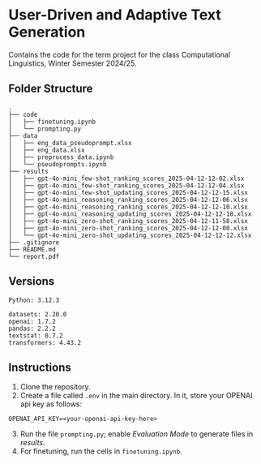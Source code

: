 # User-Driven and Adaptive Text Generation
Contains the code for the term project for the class Computational Linguistics, Winter Semester 2024/25.

## Folder Structure
```
.
├── code
│   ├── finetuning.ipynb
│   └── prompting.py
├── data
│   ├── eng_data_pseudoprompt.xlsx
│   ├── eng_data.xlsx
│   ├── preprocess_data.ipynb
│   └── pseudoprompts.ipynb
├── results
│   ├── gpt-4o-mini_few-shot_ranking_scores_2025-04-12-12-02.xlsx
│   ├── gpt-4o-mini_few-shot_ranking_scores_2025-04-12-12-04.xlsx
│   ├── gpt-4o-mini_few-shot_updating_scores_2025-04-12-12-15.xlsx
│   ├── gpt-4o-mini_reasoning_ranking_scores_2025-04-12-12-06.xlsx
│   ├── gpt-4o-mini_reasoning_ranking_scores_2025-04-12-12-10.xlsx
│   ├── gpt-4o-mini_reasoning_updating_scores_2025-04-12-12-18.xlsx
│   ├── gpt-4o-mini_zero-shot_ranking_scores_2025-04-12-11-58.xlsx
│   ├── gpt-4o-mini_zero-shot_ranking_scores_2025-04-12-12-00.xlsx
│   └── gpt-4o-mini_zero-shot_updating_scores_2025-04-12-12-12.xlsx
├── .gitignore
├── README.md
└── report.pdf
```

## Versions
```
Python: 3.12.3

datasets: 2.20.0
openai: 1.7.2
pandas: 2.2.2
textstat: 0.7.2
transformers: 4.43.2
```


## Instructions
1. Clone the repository.
2. Create a file called <code>.env</code> in the main directory. In it, store your OPENAI api key as follows:
   
```
OPENAI_API_KEY=<your-openai-api-key-here>
```
3. Run the file <code>prompting.py</code>; enable <i>Evaluation Mode</i> to generate files in <i>results</i>.
4. For finetuning, run the cells in <code>finetuning.ipynb</code>.